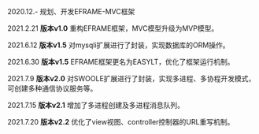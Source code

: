 2020.12.-  规划、开发EFRAME-MVC框架

2021.2.21 **版本v1.0** 重构EFRAME框架，MVC模型升级为MVP模型。

2021.6.12 **版本v1.5** 对mysqli扩展进行了封装，实现数据库的ORM操作。

2021.6.30 **版本v1.5** EFRAME框架更名为EASYLT，优化了框架运行机制。

2021.7.9   **版本v2.0** 对SWOOLE扩展进行了封装，实现多进程、多协程开发模式，可创建多种通信协议服务等。

2021.7.15 **版本v2.1** 增加了多进程创建及多进程消息队列。

2021.7.20 **版本v2.2** 优化了view视图、controller控制器的URL重写机制。